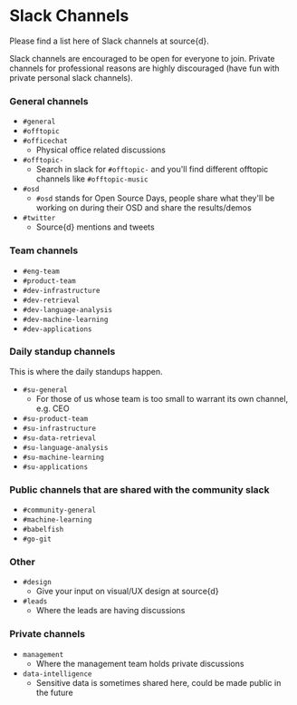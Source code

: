 # Slack Channels

Please find a list here of Slack channels at source{d}.

Slack channels are encouraged to be open for everyone to join. Private channels for professional reasons are highly discouraged (have fun with private personal slack channels).

### General channels

* `#general`
* `#offtopic`
* `#officechat`
  * Physical office related discussions
* `#offtopic-`
  * Search in slack for `#offtopic-` and you'll find different offtopic channels like `#offtopic-music`
* `#osd`
  * `#osd` stands for Open Source Days, people share what they'll be working on during their OSD and share the results/demos
* `#twitter`
  * Source{d} mentions and tweets

### Team channels

* `#eng-team`
* `#product-team`
* `#dev-infrastructure`
* `#dev-retrieval`
* `#dev-language-analysis`
* `#dev-machine-learning`
* `#dev-applications`

### Daily standup channels

This is where the daily standups happen.

* `#su-general` 
  * For those of us whose team is too small to warrant its own channel, e.g. CEO
* `#su-product-team`
* `#su-infrastructure`
* `#su-data-retrieval`
* `#su-language-analysis`
* `#su-machine-learning`
* `#su-applications`

### Public channels that are shared with the community slack

* `#community-general`
* `#machine-learning`
* `#babelfish`
* `#go-git`

### Other

* `#design` 
  * Give your input on visual/UX design at source{d}
* `#leads` 
  * Where the leads are having discussions

### Private channels

* `management` 
  * Where the management team holds private discussions
* `data-intelligence` 
  * Sensitive data is sometimes shared here, could be made public in the future